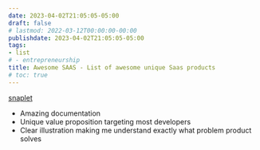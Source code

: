 ```yaml
---
date: 2023-04-02T21:05:05-05:00
draft: false
# lastmod: 2022-03-12T00:00:00-00:00
publishdate: 2023-04-02T21:05:05-05:00
tags:
- list
# - entrepreneurship
title: Awesome SAAS - List of awesome unique Saas products
# toc: true
---
```


[snaplet](https://www.snaplet.dev/)

* Amazing documentation
* Unique value proposition targeting most developers
* Clear illustration making me understand exactly what problem product solves
